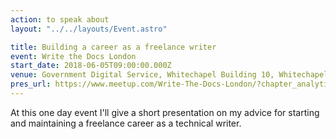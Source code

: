 ```yaml
---
action: to speak about
layout: "../../layouts/Event.astro"

title: Building a career as a freelance writer
event: Write the Docs London
start_date: 2018-06-05T09:00:00.000Z
venue: Government Digital Service, Whitechapel Building 10, Whitechapel High St, London E1 8DX
pres_url: https://www.meetup.com/Write-The-Docs-London/?chapter_analytics_code=UA-101035316-1
---
```


At this one day event I'll give a short presentation on my advice for starting and maintaining a freelance career as a technical writer.

